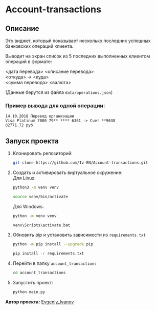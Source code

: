 # Account-transactions

## Описание

Это виджет, который показывает несколько последних успешных банковских операций клиента.

Выводит на экран список из 5 последних выполненных клиентом операций в формате:

<дата перевода> <описание перевода>  
<откуда> -> <куда>  
<сумма перевода> <валюта>  

(Данные берутся из файла ```data/operations.json```)

### Пример вывода для одной операции:
```commandline
14.10.2018 Перевод организации
Visa Platinum 7000 79** **** 6361 -> Счет **9638
82771.72 руб.
```
## Запуск проекта
1. Клонировать репозиторий:
    ```bash
    git clone https://github.com/Iv-EN/Account-transactions.git
    ```

2. Создать и активировать виртуальное окружение:  
    Для Linux:
    ```bash
    python3 -m venv venv
    ```
   ```bash
   source venv/bin/activate
   ```
    Для Windows:
   ```bash
   python -m venv venv
   ```
   ```bash
   venv\Scripts\activate.bat
   ```

3. Обновить pip и установить зависимости из ```requirements.txt```
   ```bash
   python -m pip install --upgrade pip
   ```
   ```bash
   pip install -r requirements.txt
    ```
   
4. Перейти в папку ```account_transactions```
   ```bash
   cd account_transactions
   ```
5. Запустить проект:
    ```bash
    python main.py
    ```

**Автор проекта:** [Evgeniy_Ivanov](https://github.com/Iv-EN/)

